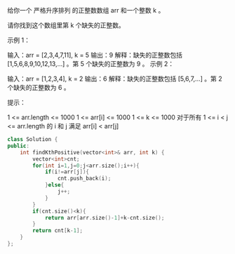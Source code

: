 给你一个 严格升序排列 的正整数数组 arr 和一个整数 k 。

请你找到这个数组里第 k 个缺失的正整数。

 

示例 1：

输入：arr = [2,3,4,7,11], k = 5
输出：9
解释：缺失的正整数包括 [1,5,6,8,9,10,12,13,...] 。第 5 个缺失的正整数为 9 。
示例 2：

输入：arr = [1,2,3,4], k = 2
输出：6
解释：缺失的正整数包括 [5,6,7,...] 。第 2 个缺失的正整数为 6 。


提示：

1 <= arr.length <= 1000
1 <= arr[i] <= 1000
1 <= k <= 1000
对于所有 1 <= i < j <= arr.length 的 i 和 j 满足 arr[i] < arr[j] 

```cpp
class Solution {
public:
    int findKthPositive(vector<int>& arr, int k) {
        vector<int>cnt;
        for(int i=1,j=0;j<arr.size();i++){
            if(i!=arr[j]){
                cnt.push_back(i);
            }else{
                j++;
            }
        }
        if(cnt.size()<k){
            return arr[arr.size()-1]+k-cnt.size();
        }
        return cnt[k-1];
    }
};
```

